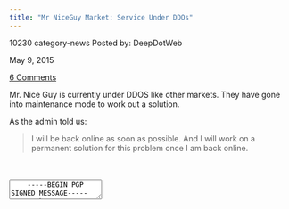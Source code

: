 ```yaml
---
title: "Mr NiceGuy Market: Service Under DDOs"
---
```


10230 category-news
Posted by: DeepDotWeb 

<span>May 9, 2015</span>

<span><a href="/2015/05/09/mr-niceguy-market-service-under-ddos/#comments">6 Comments</a></span>
</p>

<p>Mr. Nice Guy is currently under DDOS like other markets. They have gone into maintenance mode to work out a solution.</p>
<p>As the admin told us:</p>
<blockquote><p>I will be back online as soon as possible. And I will work on a permanent solution for this problem once I am back online.</p></blockquote>
    
<div id="crayon-594b6d577c704428000069" class="crayon-syntax crayon-theme-classic crayon-font-monaco crayon-os-pc print-yes notranslate" data-settings=" minimize scroll-mouseover" style=" margin-top: 12px; margin-bottom: 12px; font-size: 12px !important; line-height: 15px !important;">
<div class="crayon-toolbar" data-settings=" mouseover overlay hide delay" style="font-size: 12px !important;height: 18px !important; line-height: 18px !important;"><span class="crayon-title"></span>
<div class="crayon-tools" style="font-size: 12px !important;height: 18px !important; line-height: 18px !important;"><div class="crayon-button crayon-nums-button" title="Toggle Line Numbers"><div class="crayon-button-icon"></div></div><div class="crayon-button crayon-plain-button" title="Toggle Plain Code"><div class="crayon-button-icon"></div></div><div class="crayon-button crayon-wrap-button" title="Toggle Line Wrap"><div class="crayon-button-icon"></div></div><div class="crayon-button crayon-expand-button" title="Expand Code"><div class="crayon-button-icon"></div></div><div class="crayon-button crayon-copy-button" title="Copy"><div class="crayon-button-icon"></div></div><div class="crayon-button crayon-popup-button" title="Open Code In New Window"><div class="crayon-button-icon"></div></div></div></div>
<div class="crayon-info" style="min-height: 16.8px !important; line-height: 16.8px !important;"></div>
<div class="crayon-plain-wrap"><textarea wrap="soft" class="crayon-plain print-no" data-settings="dblclick" readonly style="-moz-tab-size:4; -o-tab-size:4; -webkit-tab-size:4; tab-size:4; font-size: 12px !important; line-height: 15px !important;">
    -----BEGIN PGP SIGNED MESSAGE-----
    Hash: SHA1
    
    Can you post this in your Quick news? That be nice. Mr. Nice Guy
    -----BEGIN PGP SIGNATURE-----
    Version: BCPG v1.47
    
    iQIpBAEBAgATBQJVTfS+DBxNci4gTmljZUd1eQAKCRCHXhLIS8Jj32x/EADa2nAv
    I0OmvVdn048SA185IdmMlM80Q5UbtgEdfI0cnXLB9wjlCaH+iwlEzDXgXfzMrrd+
    1WIqO0Cdfex8mW+JiCg4sGOrVW2RzIs9ONuevQe6ogEvFENtREDI/uDQ6D5ms7Jk
    Iu1Kur+L8CGnIt3LWgK0A/4tg/QnoVXZ5jILh26Op4RDdvNC6dPgbEI+fYygbqUw
    2Mz2pRg0I2zm0lDc7j2KnyYt7JSlXuhP/J3S7OWrHAoXD/Zxi0L2xp2YF1p/gWVX
    GL359I1NikO00wb3yvurkegYn6P3TmarBeOSGNKbyGqhToIgqPeZj9ceJp8h1zFa
    je1IAwuka8/ln0FCuAVT8tw7+eVXpM4Uz98nW5OxYwkLgAPby6MISG5tv26ITwVw
    q2btOas7TPQV/9sxHeXsiG2N8KDuaGuSQ8hAY6FszHHg4+/MZNgI3AV/D0MURZv+
    gfM/ZwJq/auEdzDfvapxI/nh02f0vOkjeEC8ZZnrI8ygqIIzk59cvKPOaoPcOg0C
    mgKadKCSD81djmgpI6ZD63PKO/VUnxnAnBpAxuyHE9BRNwn3QN5Zk0u2x7dabe+f
    Aa+if/BsZ0vn9AzNEyTcTLINJ765Mu4D1b4+X/Tslk9eL2AarZHmsQ+46jSh0ZgC
    dBp+UE93s7P9QSbnffbu6VBhoJaLgyco4jF59g==
    =SWm5
    -----END PGP SIGNATURE-----</textarea></div>
<div class="crayon-main" style="">
<table class="crayon-table">
<tr class="crayon-row">
<td class="crayon-nums " data-settings="show">
<div class="crayon-nums-content" style="font-size: 12px !important; line-height: 15px !important;"><div class="crayon-num" data-line="crayon-594b6d577c704428000069-1">1</div><div class="crayon-num crayon-striped-num" data-line="crayon-594b6d577c704428000069-2">2</div><div class="crayon-num" data-line="crayon-594b6d577c704428000069-3">3</div><div class="crayon-num crayon-striped-num" data-line="crayon-594b6d577c704428000069-4">4</div><div class="crayon-num" data-line="crayon-594b6d577c704428000069-5">5</div><div class="crayon-num crayon-striped-num" data-line="crayon-594b6d577c704428000069-6">6</div><div class="crayon-num" data-line="crayon-594b6d577c704428000069-7">7</div><div class="crayon-num crayon-striped-num" data-line="crayon-594b6d577c704428000069-8">8</div><div class="crayon-num" data-line="crayon-594b6d577c704428000069-9">9</div><div class="crayon-num crayon-striped-num" data-line="crayon-594b6d577c704428000069-10">10</div><div class="crayon-num" data-line="crayon-594b6d577c704428000069-11">11</div><div class="crayon-num crayon-striped-num" data-line="crayon-594b6d577c704428000069-12">12</div><div class="crayon-num" data-line="crayon-594b6d577c704428000069-13">13</div><div class="crayon-num crayon-striped-num" data-line="crayon-594b6d577c704428000069-14">14</div><div class="crayon-num" data-line="crayon-594b6d577c704428000069-15">15</div><div class="crayon-num crayon-striped-num" data-line="crayon-594b6d577c704428000069-16">16</div><div class="crayon-num" data-line="crayon-594b6d577c704428000069-17">17</div><div class="crayon-num crayon-striped-num" data-line="crayon-594b6d577c704428000069-18">18</div><div class="crayon-num" data-line="crayon-594b6d577c704428000069-19">19</div><div class="crayon-num crayon-striped-num" data-line="crayon-594b6d577c704428000069-20">20</div><div class="crayon-num" data-line="crayon-594b6d577c704428000069-21">21</div></div>
</td>
<td class="crayon-code"><div class="crayon-pre" style="font-size: 12px !important; line-height: 15px !important; -moz-tab-size:4; -o-tab-size:4; -webkit-tab-size:4; tab-size:4;"><div class="crayon-line" id="crayon-594b6d577c704428000069-1"><span class="crayon-o">--</span><span class="crayon-o">--</span><span class="crayon-o">-</span><span class="crayon-e">BEGIN </span><span class="crayon-e">PGP </span><span class="crayon-t">SIGNED</span><span class="crayon-h"> </span><span class="crayon-v">MESSAGE</span><span class="crayon-o">--</span><span class="crayon-o">--</span><span class="crayon-o">-</span></div><div class="crayon-line crayon-striped-line" id="crayon-594b6d577c704428000069-2"><span class="crayon-v">Hash</span><span class="crayon-o">:</span><span class="crayon-h"> </span><span class="crayon-e">SHA1</span></div><div class="crayon-line" id="crayon-594b6d577c704428000069-3">&nbsp;</div><div class="crayon-line crayon-striped-line" id="crayon-594b6d577c704428000069-4"><span class="crayon-e">Can </span><span class="crayon-e">you </span><span class="crayon-e">post </span><span class="crayon-r">this</span><span class="crayon-h"> </span><span class="crayon-st">in</span><span class="crayon-h"> </span><span class="crayon-e">your </span><span class="crayon-e">Quick </span><span class="crayon-v">news</span><span class="crayon-sy">?</span><span class="crayon-h"> </span><span class="crayon-e">That </span><span class="crayon-e">be </span><span class="crayon-v">nice</span><span class="crayon-sy">.</span><span class="crayon-h"> </span><span class="crayon-v">Mr</span><span class="crayon-sy">.</span><span class="crayon-h"> </span><span class="crayon-e">Nice </span><span class="crayon-v">Guy</span></div><div class="crayon-line" id="crayon-594b6d577c704428000069-5"><span class="crayon-o">--</span><span class="crayon-o">--</span><span class="crayon-o">-</span><span class="crayon-e">BEGIN </span><span class="crayon-e">PGP </span><span class="crayon-v">SIGNATURE</span><span class="crayon-o">--</span><span class="crayon-o">--</span><span class="crayon-o">-</span></div><div class="crayon-line crayon-striped-line" id="crayon-594b6d577c704428000069-6"><span class="crayon-v">Version</span><span class="crayon-o">:</span><span class="crayon-h"> </span><span class="crayon-e">BCPG </span><span class="crayon-v">v1</span><span class="crayon-sy">.</span><span class="crayon-cn">47</span></div><div class="crayon-line" id="crayon-594b6d577c704428000069-7">&nbsp;</div><div class="crayon-line crayon-striped-line" id="crayon-594b6d577c704428000069-8"><span class="crayon-v">iQIpBAEBAgATBQJVTfS</span><span class="crayon-o">+</span><span class="crayon-v">DBxNci4gTmljZUd1eQAKCRCHXhLIS8Jj32x</span><span class="crayon-o">/</span><span class="crayon-e">EADa2nAv</span></div><div class="crayon-line" id="crayon-594b6d577c704428000069-9"><span class="crayon-v">I0OmvVdn048SA185IdmMlM80Q5UbtgEdfI0cnXLB9wjlCaH</span><span class="crayon-o">+</span><span class="crayon-v">iwlEzDXgXfzMrrd</span><span class="crayon-o">+</span></div><div class="crayon-line crayon-striped-line" id="crayon-594b6d577c704428000069-10"><span class="crayon-cn">1WIqO0Cdfex8mW</span><span class="crayon-o">+</span><span class="crayon-v">JiCg4sGOrVW2RzIs9ONuevQe6ogEvFENtREDI</span><span class="crayon-o">/</span><span class="crayon-e">uDQ6D5ms7Jk</span></div><div class="crayon-line" id="crayon-594b6d577c704428000069-11"><span class="crayon-v">Iu1Kur</span><span class="crayon-o">+</span><span class="crayon-v">L8CGnIt3LWgK0A</span><span class="crayon-o">/</span><span class="crayon-cn">4tg</span><span class="crayon-o">/</span><span class="crayon-v">QnoVXZ5jILh26Op4RDdvNC6dPgbEI</span><span class="crayon-o">+</span><span class="crayon-i">fYygbqUw</span></div><div class="crayon-line crayon-striped-line" id="crayon-594b6d577c704428000069-12"><span class="crayon-cn">2Mz2pRg0I2zm0lDc7j2KnyYt7JSlXuhP</span><span class="crayon-o">/</span><span class="crayon-v">J3S7OWrHAoXD</span><span class="crayon-o">/</span><span class="crayon-v">Zxi0L2xp2YF1p</span><span class="crayon-o">/</span><span class="crayon-e">gWVX</span></div><div class="crayon-line" id="crayon-594b6d577c704428000069-13"><span class="crayon-e">GL359I1NikO00wb3yvurkegYn6P3TmarBeOSGNKbyGqhToIgqPeZj9ceJp8h1zFa</span></div><div class="crayon-line crayon-striped-line" id="crayon-594b6d577c704428000069-14"><span class="crayon-v">je1IAwuka8</span><span class="crayon-o">/</span><span class="crayon-v">ln0FCuAVT8tw7</span><span class="crayon-o">+</span><span class="crayon-e">eVXpM4Uz98nW5OxYwkLgAPby6MISG5tv26ITwVw</span></div><div class="crayon-line" id="crayon-594b6d577c704428000069-15"><span class="crayon-v">q2btOas7TPQV</span><span class="crayon-o">/</span><span class="crayon-cn">9sxHeXsiG2N8KDuaGuSQ8hAY6FszHHg4</span><span class="crayon-o">+</span><span class="crayon-o">/</span><span class="crayon-v">MZNgI3AV</span><span class="crayon-o">/</span><span class="crayon-v">D0MURZv</span><span class="crayon-o">+</span></div><div class="crayon-line crayon-striped-line" id="crayon-594b6d577c704428000069-16"><span class="crayon-v">gfM</span><span class="crayon-o">/</span><span class="crayon-v">ZwJq</span><span class="crayon-o">/</span><span class="crayon-v">auEdzDfvapxI</span><span class="crayon-o">/</span><span class="crayon-e">nh02f0vOkjeEC8ZZnrI8ygqIIzk59cvKPOaoPcOg0C</span></div><div class="crayon-line" id="crayon-594b6d577c704428000069-17"><span class="crayon-v">mgKadKCSD81djmgpI6ZD63PKO</span><span class="crayon-o">/</span><span class="crayon-v">VUnxnAnBpAxuyHE9BRNwn3QN5Zk0u2x7dabe</span><span class="crayon-o">+</span><span class="crayon-i">f</span></div><div class="crayon-line crayon-striped-line" id="crayon-594b6d577c704428000069-18"><span class="crayon-v">Aa</span><span class="crayon-o">+</span><span class="crayon-st">if</span><span class="crayon-o">/</span><span class="crayon-v">BsZ0vn9AzNEyTcTLINJ765Mu4D1b4</span><span class="crayon-o">+</span><span class="crayon-v">X</span><span class="crayon-o">/</span><span class="crayon-v">Tslk9eL2AarZHmsQ</span><span class="crayon-o">+</span><span class="crayon-cn">46jSh0ZgC</span></div><div class="crayon-line" id="crayon-594b6d577c704428000069-19"><span class="crayon-v">dBp</span><span class="crayon-o">+</span><span class="crayon-v">UE93s7P9QSbnffbu6VBhoJaLgyco4jF59g</span><span class="crayon-o">==</span></div><div class="crayon-line crayon-striped-line" id="crayon-594b6d577c704428000069-20"><span class="crayon-o">=</span><span class="crayon-v">SWm5</span></div><div class="crayon-line" id="crayon-594b6d577c704428000069-21"><span class="crayon-o">--</span><span class="crayon-o">--</span><span class="crayon-o">-</span><span class="crayon-st">END</span><span class="crayon-h"> </span><span class="crayon-e">PGP </span><span class="crayon-v">SIGNATURE</span><span class="crayon-o">--</span><span class="crayon-o">--</span><span class="crayon-o">-</span></div></div></td>
</tr>
</table>
</div>
</div>
    
    &nbsp;</p>
</div>

Updated: 2015-05-09

    

